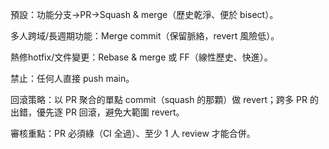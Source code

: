 預設：功能分支→PR→Squash & merge（歷史乾淨、便於 bisect）。

多人跨域/長週期功能：Merge commit（保留脈絡，revert 風險低）。

熱修hotfix/文件變更：Rebase & merge 或 FF（線性歷史、快進）。

禁止：任何人直接 push main。

回滾策略：以 PR 聚合的單點 commit（squash 的那顆）做 revert；跨多 PR 的出錯，優先逐 PR 回滾，避免大範圍 revert。

審核重點：PR 必須綠（CI 全過）、至少 1 人 review 才能合併。

